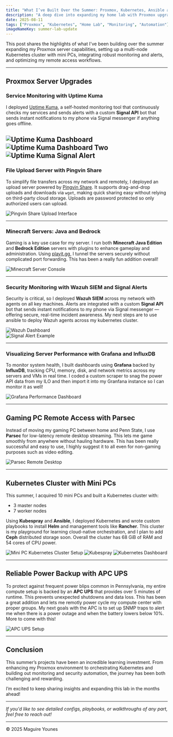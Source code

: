 ```yaml
---
title: "What I’ve Built Over the Summer: Proxmox, Kubernetes, Ansible and More"
description: "A deep dive into expanding my home lab with Proxmox upgrades, Kubernetes cluster, Ansible, monitoring, and more."
date: 2025-08-11
tags: ["Proxmox", "Kubernetes", "Home Lab", "Monitoring", "Automation"]
imageNameKey: summer-lab-update
---
```


This post shares the highlights of what I've been building over the summer expanding my Proxmox server capabilities, setting up a multi-node Kubernetes cluster with mini PCs, integrating robust monitoring and alerts, and optimizing my remote access workflows.

---

## Proxmox Server Upgrades

### Service Monitoring with Uptime Kuma 

I deployed [Uptime Kuma](https://github.com/louislam/uptime-kuma), a self-hosted monitoring tool that continuously checks my services and sends alerts with a custom **Signal API** bot that sends instant notifications to my phone via Signal messenger if anything goes offline.

![Uptime Kuma Dashboard](uptime-kuma-dashboard.png)
![Uptime Kuma Dashboard Two](uptime-kuma-dashboard2.png)
![Uptime Kuma Signal Alert](signal.png)
---

### File Upload Server with Pingvin Share

To simplify file transfers across my network and remotely, I deployed an upload server powered by [Pingvin Share](https://github.com/stonith404/pingvin-share). It supports drag-and-drop uploads and downloads via `wget`, making quick sharing easy without relying on third-party cloud storage. Uploads are password protected so only authorized users can upload.

![Pingvin Share Upload Interface](pingvin-share-ui.png)

---

### Minecraft Servers: Java and Bedrock

Gaming is a key use case for my server. I run both **Minecraft Java Edition** and **Bedrock Edition** servers with plugins to enhance gameplay and administration. Using [playit.gg](https://playit.gg), I tunnel the servers securely without complicated port forwarding. This has been a really fun addition overall!

![Minecraft Server Console](minecraft-server-console.png)

---

### Security Monitoring with Wazuh SIEM and Signal Alerts

Security is critical, so I deployed **Wazuh SIEM** across my network with agents on all key machines. Alerts are integrated with a custom **Signal API** bot that sends instant notifications to my phone via Signal messenger — offering secure, real-time incident awareness. My next steps are to use ansible to deploy Wazuh agents across my kubernetes cluster.

![Wazuh Dashboard](wazuh.png)  
![Signal Alert Example](signal-alert-example.png)

---

### Visualizing Server Performance with Grafana and InfluxDB

To monitor system health, I built dashboards using **Grafana** backed by **InfluxDB**, tracking CPU, memory, disk, and network metrics across my servers and VMs in real time. I coded a custom scraper to snag the power API data from my ILO and then import it into my Granfana instance so I can monitor it as well!

![Grafana Performance Dashboard](grafana-dashboard.png)

---

## Gaming PC Remote Access with Parsec

Instead of moving my gaming PC between home and Penn State, I use **Parsec** for low-latency remote desktop streaming. This lets me game smoothly from anywhere without hauling hardware. This has been really successful and easy to use, I highly suggest it to all even for non-gaming purposes such as video editing.

![Parsec Remote Desktop](parsec-remote-desktop.png)

---

## Kubernetes Cluster with Mini PCs

This summer, I acquired 10 mini PCs and built a Kubernetes cluster with:

- 3 master nodes  
- 7 worker nodes  

Using **Kubespray** and **Ansible**, I deployed Kubernetes and wrote custom playbooks to install **Helm** and management tools like **Rancher**. This cluster is my playground for learning cloud-native orchestration, and I plan to add **Ceph** distributed storage soon. Overall the cluster has 68 GiB of RAM and 54 cores of CPU power.

![Mini PC Kubernetes Cluster Setup](k8s-mini-pc-cluster.png)
![Kubespray](kubespray.png)
![Kubernetes Dashboard](k8s-dashboard.png)

---

## Reliable Power Backup with APC UPS

To protect against frequent power blips common in Pennsylvania, my entire compute setup is backed by an **APC UPS** that provides over 5 minutes of runtime. This prevents unexpected shutdowns and data loss. This has been a great addition and lets me remotly power cycle my compute center with proper groups. My next goals with the APC is to set up SNMP traps to alert me when there is a power outage and when the battery lowers below 10%. More to come with this!

![APC UPS Setup](battery.png)

---

## Conclusion

This summer’s projects have been an incredible learning investment. From enhancing my Proxmox environment to orchestrating Kubernetes and building out monitoring and security automation, the journey has been both challenging and rewarding.

I’m excited to keep sharing insights and expanding this lab in the months ahead!

---

*If you'd like to see detailed configs, playbooks, or walkthroughs of any part, feel free to reach out!*

---

© 2025 Maguire Younes  
